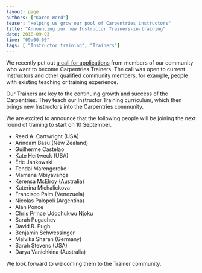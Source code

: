```yaml
---
layout: page
authors: ["Karen Word"]
teaser: "Helping us grow our pool of Carpentries instructors"
title: "Announcing our new Instructor Trainers-in-training"
date: 2018-09-03
time: "09:00:00"
tags: [ "Instructor training", "Trainers"]
---
```


We recently put out [a call for applications](http://static.carpentries.org/blog/2018/07/apply-to-train/) from members of our community
who want to become Carpentries Trainers. The call was open to current Instructors and other qualified community members, for example,
people with existing teaching or training experience.

Our Trainers are key to the continuing growth and success of the Carpentries. They teach our Instructor Training curriculum, 
which then brings new Instructors into the Carpentries community.

We are excited to announce that the following people will be joining the next round of training to start on 10 September.

* Reed A. Cartwright (USA)
* Arindam	Basu (New Zealand)
* Guilherme Castelao
* Kate Hertweck (USA)
* Eric Jankowski
* Tendai Marengereke
* Mamana Mbiyavanga
* Kerensa McElroy (Australia)
* Katerina Michalickova
* Francisco Palm (Venezuela)
* Nicolas Palopoli (Argentina)
* Alan Ponce
* Chris Prince Udochukwu Njoku
* Sarah Pugachev
* David R. Pugh
* Benjamin Schwessinger
* Malvika Sharan (Germany)
* Sarah Stevens (USA)
* Darya Vanichkina (Australia)

We look forward to welcoming them to the Trainer community. 
